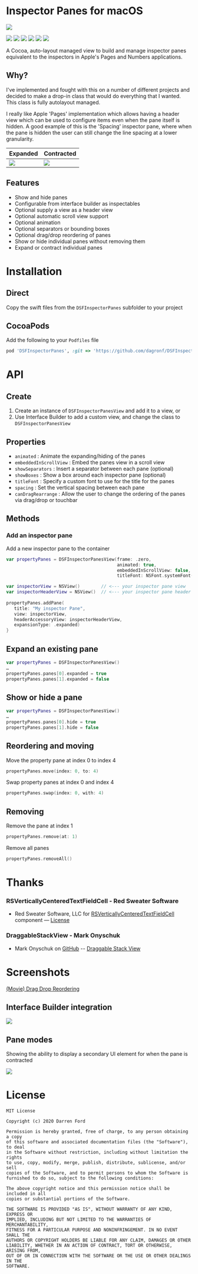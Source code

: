 # Inspector Panes for macOS

![](https://dagronf.github.io/art/projects/DSFPropertyPanes/screenshot.jpg)

![](https://img.shields.io/github/v/tag/dagronf/DSFInspectorPanes) ![](https://img.shields.io/badge/macOS-10.11+-red) ![](https://img.shields.io/badge/Swift-5.0-orange.svg)
![](https://img.shields.io/badge/License-MIT-lightgrey) [![](https://img.shields.io/badge/pod-compatible-informational)](https://cocoapods.org) [![](https://img.shields.io/badge/spm-compatible-brightgreen.svg?style=flat)](https://swift.org/package-manager)

A Cocoa, auto-layout managed view to build and manage inspector panes equivalent to the inspectors in Apple's Pages and Numbers applications.

## Why?

I've implemented and fought with this on a number of different projects and decided to make a drop-in class that would do everything that I wanted. This class is fully autolayout managed.

I really like Apple 'Pages' implementation which allows having a header view which can be used to configure items even when the pane itself is hidden.  A good example of this is the 'Spacing' inspector pane, where when the pane is hidden the user can still change the line spacing at a lower granularity.

| Expanded | Contracted |
|-----|-----|
| ![](https://dagronf.github.io/art/projects/DSFPropertyPanes/pane_expanded.png) | ![](https://dagronf.github.io/art/projects/DSFPropertyPanes/pane_contracted.png) |

## Features

* Show and hide panes
* Configurable from interface builder as inspectables
* Optional supply a view as a header view
* Optional automatic scroll view support
* Optional animation
* Optional separators or bounding boxes
* Optional drag/drop reordering of panes
* Show or hide individual panes without removing them
* Expand or contract individual panes

# Installation

## Direct

Copy the swift files from the `DSFInspectorPanes` subfolder to your project

## CocoaPods

Add the following to your `Podfiles` file

```ruby
pod 'DSFInspectorPanes', :git => 'https://github.com/dagronf/DSFInspectorPanes'
```

# API

## Create

1. Create an instance of `DSFInspectorPanesView` and add it to a view, or
2. Use Interface Builder to add a custom view, and change the class to `DSFInspectorPanesView`

## Properties

* `animated` : Animate the expanding/hiding of the panes
* `embeddedInScrollView` : Embed the panes view in a scroll view
* `showSeparators` : Insert a separator between each pane (optional)
* `showBoxes` : Show a box around each inspector pane (optional)
* `titleFont` : Specify a custom font to use for the title for the panes
* `spacing` : Set the vertical spacing between each pane
* `canDragRearrange` : Allow the user to change the ordering of the panes via drag/drop or touchbar

## Methods

### Add an inspector pane

Add a new inspector pane to the container

```swift
var propertyPanes = DSFInspectorPanesView(frame: .zero,
                                          animated: true,
                                          embeddedInScrollView: false,
                                          titleFont: NSFont.systemFont(ofSize: 13))

var inspectorView = NSView()        // <--- your inspector pane view
var inspectorHeaderView = NSView()  // <--- your inspector pane header view
	
propertyPanes.addPane(
   title: "My inspector Pane", 
   view: inspectorView,
   headerAccessoryView: inspectorHeaderView,
   expansionType: .expanded)
}
```

## Expand an existing pane

```swift
var propertyPanes = DSFInspectorPanesView()
…
propertyPanes.panes[0].expanded = true
propertyPanes.panes[1].expanded = false
```
## Show or hide a pane

```swift
var propertyPanes = DSFInspectorPanesView()
…
propertyPanes.panes[0].hide = true
propertyPanes.panes[1].hide = false
```

## Reordering and moving

Move the property pane at index 0 to index 4

```swift
propertyPanes.move(index: 0, to: 4)
```

Swap property panes at index 0 and index 4

```swift
propertyPanes.swap(index: 0, with: 4)
```

## Removing
Remove the pane at index 1

```swift
propertyPanes.remove(at: 1)
```

Remove all panes

```swift
propertyPanes.removeAll()
```

# Thanks

### RSVerticallyCenteredTextFieldCell - Red Sweater Software
* Red Sweater Software, LLC for [RSVerticallyCenteredTextFieldCell](http://www.red-sweater.com/blog/148/what-a-difference-a-cell-makes) component  — [License](http://opensource.org/licenses/mit-license.php)

### DraggableStackView - Mark Onyschuk
* Mark Onyschuk on [GitHub](https://github.com/monyschuk) -- [Draggable Stack View](https://gist.github.com/monyschuk/cbca3582b6b996ab54c32e2d7eceaf25)

# Screenshots

[(Movie) Drag Drop Reordering](https://dagronf.github.io/art/projects/DSFPropertyPanes/drag_drop_reorder.mp4)

## Interface Builder integration

![](https://dagronf.github.io/art/projects/DSFPropertyPanes/inspector_pane_ibdesignable.jpg) 

## Pane modes

Showing the ability to display a secondary UI element for when the pane is contracted

![](https://dagronf.github.io/art/projects/DSFPropertyPanes/expand_contract.gif) 


# License
```
MIT License

Copyright (c) 2020 Darren Ford

Permission is hereby granted, free of charge, to any person obtaining a copy
of this software and associated documentation files (the "Software"), to deal
in the Software without restriction, including without limitation the rights
to use, copy, modify, merge, publish, distribute, sublicense, and/or sell
copies of the Software, and to permit persons to whom the Software is
furnished to do so, subject to the following conditions:

The above copyright notice and this permission notice shall be included in all
copies or substantial portions of the Software.

THE SOFTWARE IS PROVIDED "AS IS", WITHOUT WARRANTY OF ANY KIND, EXPRESS OR
IMPLIED, INCLUDING BUT NOT LIMITED TO THE WARRANTIES OF MERCHANTABILITY,
FITNESS FOR A PARTICULAR PURPOSE AND NONINFRINGEMENT. IN NO EVENT SHALL THE
AUTHORS OR COPYRIGHT HOLDERS BE LIABLE FOR ANY CLAIM, DAMAGES OR OTHER
LIABILITY, WHETHER IN AN ACTION OF CONTRACT, TORT OR OTHERWISE, ARISING FROM,
OUT OF OR IN CONNECTION WITH THE SOFTWARE OR THE USE OR OTHER DEALINGS IN THE
SOFTWARE.
```
